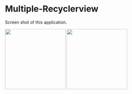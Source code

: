 # Multiple-Recyclerview
Screen shot of this application.
<p float="left" >
<img src ="https://user-images.githubusercontent.com/59121881/150688148-2a784ba3-b2f8-4149-a166-1fcc8b1f98ac.jpg" width="200" />
<img src ="https://user-images.githubusercontent.com/59121881/150688149-0d5d31c3-b164-4175-98fa-25557d5bf36b.jpg" width="200" />
</p>


